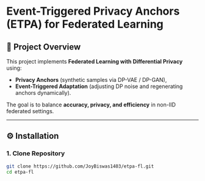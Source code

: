 # Event-Triggered Privacy Anchors (ETPA) for Federated Learning

## 📌 Project Overview
This project implements **Federated Learning with Differential Privacy** using:
- **Privacy Anchors** (synthetic samples via DP-VAE / DP-GAN),
- **Event-Triggered Adaptation** (adjusting DP noise and regenerating anchors dynamically).

The goal is to balance **accuracy, privacy, and efficiency** in non-IID federated settings.

---

## ⚙️ Installation

### 1. Clone Repository
```bash
git clone https://github.com/JoyBiswas1403/etpa-fl.git
cd etpa-fl

